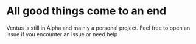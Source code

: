 # All good things come to an end

Ventus is still in Alpha and mainly a personal project. Feel free to open an issue if you encounter an issue or need help